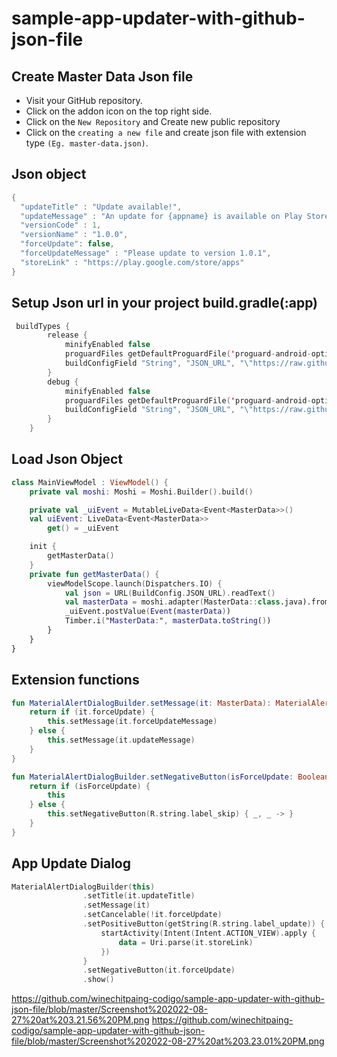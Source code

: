 # sample-app-updater-with-github-json-file

## Create Master Data Json file
- Visit your GitHub repository.
- Click on the addon icon on the top right side.
- Click on the `New Repository` and Create new public repository
- Click on the `creating a new file` and create json file with extension type `(Eg. master-data.json)`.


## Json object 
```kotlin
{
  "updateTitle" : "Update available!",
  "updateMessage" : "An update for {appname} is available on Play Store. Please update to version 1.0.1",
  "versionCode" : 1,
  "versionName" : "1.0.0",
  "forceUpdate": false,
  "forceUpdateMessage" : "Please update to version 1.0.1",
  "storeLink" : "https://play.google.com/store/apps"
}
```

## Setup Json url in your project build.gradle(:app)
```kotlin
 buildTypes {
        release {
            minifyEnabled false
            proguardFiles getDefaultProguardFile('proguard-android-optimize.txt'), 'proguard-rules.pro'
            buildConfigField "String", "JSON_URL", "\"https://raw.githubusercontent.com/winechitpaing-codigo/sample-app-updater-with-github-json-file/master/master-data.json\""
        }
        debug {
            minifyEnabled false
            proguardFiles getDefaultProguardFile('proguard-android-optimize.txt'), 'proguard-rules.pro'
            buildConfigField "String", "JSON_URL", "\"https://raw.githubusercontent.com/winechitpaing-codigo/sample-app-updater-with-github-json-file/master/master-data.json\""
        }
    }
```

## Load Json Object 
```kotlin
class MainViewModel : ViewModel() {
    private val moshi: Moshi = Moshi.Builder().build()

    private val _uiEvent = MutableLiveData<Event<MasterData>>()
    val uiEvent: LiveData<Event<MasterData>>
        get() = _uiEvent

    init {
        getMasterData()
    }
    private fun getMasterData() {
        viewModelScope.launch(Dispatchers.IO) {
            val json = URL(BuildConfig.JSON_URL).readText()
            val masterData = moshi.adapter(MasterData::class.java).fromJson(json)!!
            _uiEvent.postValue(Event(masterData))
            Timber.i("MasterData:", masterData.toString())
        }
    }
}
```

## Extension functions 
```kotlin
fun MaterialAlertDialogBuilder.setMessage(it: MasterData): MaterialAlertDialogBuilder {
    return if (it.forceUpdate) {
        this.setMessage(it.forceUpdateMessage)
    } else {
        this.setMessage(it.updateMessage)
    }
}

fun MaterialAlertDialogBuilder.setNegativeButton(isForceUpdate: Boolean): MaterialAlertDialogBuilder {
    return if (isForceUpdate) {
        this
    } else {
        this.setNegativeButton(R.string.label_skip) { _, _ -> }
    }
}
```

## App Update Dialog 
```kotlin
MaterialAlertDialogBuilder(this)
                .setTitle(it.updateTitle)
                .setMessage(it)
                .setCancelable(!it.forceUpdate)
                .setPositiveButton(getString(R.string.label_update)) { _, _ ->
                    startActivity(Intent(Intent.ACTION_VIEW).apply {
                        data = Uri.parse(it.storeLink)
                    })
                }
                .setNegativeButton(it.forceUpdate)
                .show()
```

https://github.com/winechitpaing-codigo/sample-app-updater-with-github-json-file/blob/master/Screenshot%202022-08-27%20at%203.21.56%20PM.png
https://github.com/winechitpaing-codigo/sample-app-updater-with-github-json-file/blob/master/Screenshot%202022-08-27%20at%203.23.01%20PM.png
